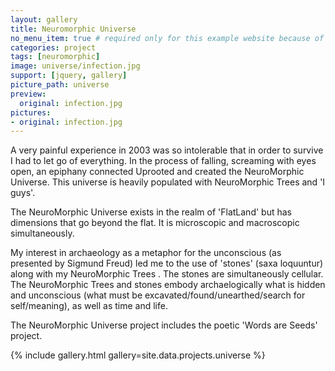```yaml
---
layout: gallery
title: Neuromorphic Universe
no_menu_item: true # required only for this example website because of menu construction
categories: project
tags: [neuromorphic]
image: universe/infection.jpg
support: [jquery, gallery]
picture_path: universe
preview:
  original: infection.jpg
pictures:
- original: infection.jpg
---
```


A very painful experience in 2003 was so intolerable that in order to survive I had to let go of everything. In the process of falling, screaming with eyes open, an epiphany connected Uprooted and created the NeuroMorphic Universe. This universe is heavily populated with NeuroMorphic Trees and 'I guys'.

The NeuroMorphic Universe exists in the realm of 'FlatLand' but has dimensions that go beyond the flat.
It is microscopic and macroscopic simultaneously.

My interest in archaeology as a metaphor for the unconscious (as presented by Sigmund Freud) led me to the use of 'stones' (saxa loquuntur) along with my NeuroMorphic Trees . The stones are simultaneously cellular. The NeuroMorphic Trees and stones embody archaelogically what is hidden and unconscious (what must be excavated/found/unearthed/search for self/meaning), as well as time and life.

The NeuroMorphic Universe project includes the poetic 'Words are Seeds' project.

{% include gallery.html gallery=site.data.projects.universe %}
